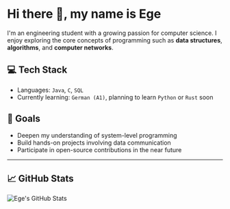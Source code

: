 <!--
**egeecagan/egeecagan** is a ✨ _special_ ✨ repository because its `README.md` (this file) appears on your GitHub profile.

Here are some ideas to get you started:

- 🔭 I’m currently working on ...
- 🌱 I’m currently learning ...
- 👯 I’m looking to collaborate on ...
- 🤔 I’m looking for help with ...
- 💬 Ask me about ...
- 📫 How to reach me: ...
- 😄 Pronouns: ...
- ⚡ Fun fact: ...
-->

# Hi there 💁, my name is Ege

I'm an engineering student with a growing passion for computer science. I enjoy exploring the core concepts of programming such as **data structures**, **algorithms**, and **computer networks**.

## 💻 Tech Stack

- Languages: `Java`, `C`, `SQL`
- Currently learning: `German (A1)`, planning to learn `Python` or `Rust` soon

## 🚀 Goals

- Deepen my understanding of system-level programming
- Build hands-on projects involving data communication
- Participate in open-source contributions in the near future

---

## 📈 GitHub Stats

![Ege's GitHub Stats](https://github-readme-stats.vercel.app/api?username=egeozcan&show_icons=true&theme=default)

